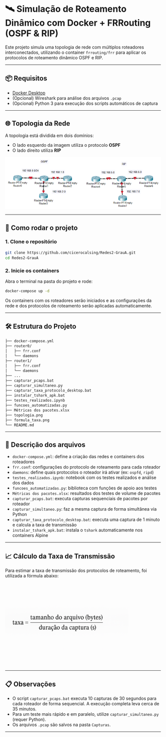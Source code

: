 
# 🛰️ Simulação de Roteamento Dinâmico com Docker + FRRouting (OSPF & RIP)

Este projeto simula uma topologia de rede com múltiplos roteadores interconectados, utilizando o container `frrouting/frr` para aplicar os protocolos de roteamento dinâmico OSPF e RIP.

---

## 📦 Requisitos

- [Docker Desktop](https://www.docker.com/products/docker-desktop)
- (Opcional) Wireshark para análise dos arquivos `.pcap`
- (Opcional) Python 3 para execução dos scripts automáticos de captura

---

## 🌐 Topologia da Rede

A topologia está dividida em dois domínios:
- O lado esquerdo da imagem utiliza o protocolo **OSPF**
- O lado direito utiliza **RIP**

<img src="topologia.png" alt="Topologia da Rede" width="700"/>

---

## 🚀 Como rodar o projeto

### 1. Clone o repositório

```bash
git clone https://github.com/cicerocalsing/Redes2-GrauA.git
cd Redes2-GrauA
```

### 2. Inicie os containers

Abra o terminal na pasta do projeto e rode:

```bash
docker-compose up -d
```

Os containers com os roteadores serão iniciados e as configurações da rede e dos protocolos de roteamento serão aplicadas automaticamente.

---

## 🛠️ Estrutura do Projeto

```text
├── docker-compose.yml
├── router0/
│   ├── frr.conf
│   └── daemons
├── router1/
│   ├── frr.conf
│   └── daemons
├── ...
├── capturar_pcaps.bat
├── capturar_simultaneo.py
├── capturar_taxa_protocolo_desktop.bat
├── instalar_tshark_apk.bat
├── testes_realizados.ipynb
├── funcoes_automatizadas.py
├── Métricas dos pacotes.xlsx
├── topologia.png
├── formula_taxa.png
└── README.md
```

---

## 📘 Descrição dos arquivos

- `docker-compose.yml`: define a criação das redes e containers dos roteadores
- `frr.conf`: configurações do protocolo de roteamento para cada roteador
- `daemons`: define quais protocolos o roteador irá ativar (ex: `ospfd`, `ripd`)
- `testes_realizados.ipynb`: notebook com os testes realizados e análise dos dados
- `funcoes_automatizadas.py`: biblioteca com funções de apoio aos testes
- `Métricas dos pacotes.xlsx`: resultados dos testes de volume de pacotes
- `capturar_pcaps.bat`: executa capturas sequenciais de pacotes por roteador
- `capturar_simultaneo.py`: faz a mesma captura de forma simultânea via Python
- `capturar_taxa_protocolo_desktop.bat`: executa uma captura de 1 minuto e calcula a taxa de transmissão
- `instalar_tshark_apk.bat`: instala o `tshark` automaticamente nos containers Alpine

---

## 📈 Cálculo da Taxa de Transmissão

Para estimar a taxa de transmissão dos protocolos de roteamento, foi utilizada a fórmula abaixo:

<img src="taxa_transmissao.png" alt="Fórmula da Taxa" width="400"/>

---

## 📋 Observações

- O script `capturar_pcaps.bat` executa 10 capturas de 30 segundos para cada roteador de forma sequencial. A execução completa leva cerca de 35 minutos.
- Para um teste mais rápido e em paralelo, utilize `capturar_simultaneo.py` (requer Python).
- Os arquivos `.pcap` são salvos na pasta `Capturas`.

---


